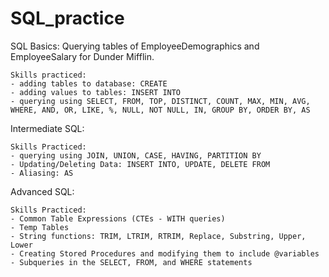 # SQL_practice
SQL Basics: Querying tables of EmployeeDemographics and EmployeeSalary for Dunder Mifflin.

    Skills practiced:
    - adding tables to database: CREATE
    - adding values to tables: INSERT INTO
    - querying using SELECT, FROM, TOP, DISTINCT, COUNT, MAX, MIN, AVG, WHERE, AND, OR, LIKE, %, NULL, NOT NULL, IN, GROUP BY, ORDER BY, AS

Intermediate SQL:

    Skills Practiced:
    - querying using JOIN, UNION, CASE, HAVING, PARTITION BY
    - Updating/Deleting Data: INSERT INTO, UPDATE, DELETE FROM
    - Aliasing: AS

Advanced SQL:
    
    Skills Practiced:
    - Common Table Expressions (CTEs - WITH queries)
    - Temp Tables
    - String functions: TRIM, LTRIM, RTRIM, Replace, Substring, Upper, Lower
    - Creating Stored Procedures and modifying them to include @variables
    - Subqueries in the SELECT, FROM, and WHERE statements

